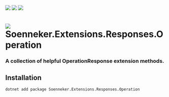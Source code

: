 ﻿[![](https://img.shields.io/nuget/v/soenneker.extensions.responses.operation.svg?style=for-the-badge)](https://www.nuget.org/packages/soenneker.extensions.responses.operation/)
[![](https://img.shields.io/github/actions/workflow/status/soenneker/soenneker.extensions.responses.operation/publish-package.yml?style=for-the-badge)](https://github.com/soenneker/soenneker.extensions.responses.operation/actions/workflows/publish-package.yml)
[![](https://img.shields.io/nuget/dt/soenneker.extensions.responses.operation.svg?style=for-the-badge)](https://www.nuget.org/packages/soenneker.extensions.responses.operation/)

# ![](https://user-images.githubusercontent.com/4441470/224455560-91ed3ee7-f510-4041-a8d2-3fc093025112.png) Soenneker.Extensions.Responses.Operation
### A collection of helpful OperationResponse extension methods.

## Installation

```
dotnet add package Soenneker.Extensions.Responses.Operation
```
